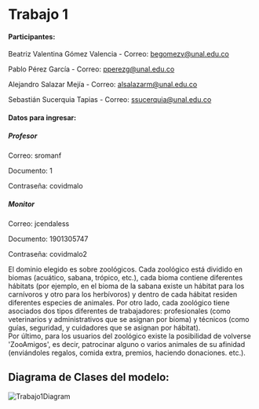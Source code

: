 # Trabajo 1
#### Participantes:

Beatriz Valentina Gómez Valencia - Correo: begomezv@unal.edu.co

Pablo Pérez García - Correo: pperezg@unal.edu.co

Alejandro Salazar Mejía - Correo: alsalazarm@unal.edu.co

Sebastián Sucerquia Tapias - Correo: ssucerquia@unal.edu.co

#### Datos para ingresar:
##### Profesor
Correo: sromanf 

Documento: 1

Contraseña: covidmalo

##### Monitor
Correo: jcendaless

Documento: 1901305747

Contraseña: covidmalo2


El dominio elegido es sobre zoológicos. Cada zoológico está dividido en biomas (acuático, sabana, trópico, etc.), cada bioma contiene diferentes hábitats (por ejemplo, en el bioma de la sabana existe un hábitat para los carnívoros y otro para los herbívoros) y dentro de cada hábitat residen diferentes especies de animales.
Por otro lado, cada zoológico tiene asociados dos tipos diferentes de trabajadores: profesionales (como veterinarios y administrativos que se asignan por bioma) y técnicos (como guías, seguridad, y cuidadores que se asignan por hábitat).  
Por último, para los usuarios del zoológico existe la posibilidad de volverse 'ZooAmigos', es decir, patrocinar alguno o varios animales de su afinidad (enviándoles regalos, comida extra, premios, haciendo donaciones. etc.).

## Diagrama de Clases del modelo:
![Trabajo1Diagram](https://user-images.githubusercontent.com/66572840/96150881-70008200-0ed0-11eb-8e97-31c32d55e958.jpg)
